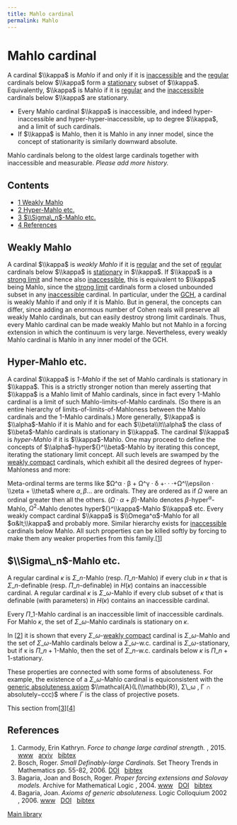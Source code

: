 ```yaml
---
title: Mahlo cardinal
permalink: Mahlo
---
```

# Mahlo cardinal











  
A cardinal $\\kappa$ is *Mahlo* if and only if it is
[inaccessible](Inaccessible "Inaccessible")
and the
<a href="Regular" class="mw-redirect" title="Regular">regular</a>
cardinals below $\\kappa$ form a
<a href="Stationary" class="mw-redirect" title="Stationary">stationary</a>
subset of $\\kappa$. Equivalently, $\\kappa$ is Mahlo if it is
<a href="Regular" class="mw-redirect" title="Regular">regular</a>
and the
[inaccessible](Inaccessible "Inaccessible")
cardinals below $\\kappa$ are stationary.

-   Every Mahlo cardinal $\\kappa$ is inaccessible, and indeed
    hyper-inaccessible and hyper-hyper-inaccessible, up to degree
    $\\kappa$, and a limit of such cardinals.
-   If $\\kappa$ is Mahlo, then it is Mahlo in any inner model, since
    the concept of stationarity is similarly downward absolute.

Mahlo cardinals belong to the oldest large cardinals together with
inaccessible and measurable. *Please add more history.*



## Contents


-   [<span class="tocnumber">1</span> <span class="toctext">Weakly
    Mahlo</span>](#Weakly_Mahlo)
-   [<span class="tocnumber">2</span> <span class="toctext">Hyper-Mahlo
    etc.</span>](#Hyper-Mahlo_etc.)
-   [<span class="tocnumber">3</span> <span
    class="toctext">$\\Sigma\_n$-Mahlo
    etc.</span>](#.24.5CSigma_n.24-Mahlo_etc.)
-   [<span class="tocnumber">4</span> <span
    class="toctext">References</span>](#References)


## Weakly Mahlo

A cardinal $\\kappa$ is *weakly Mahlo* if it is
<a href="Regular" class="mw-redirect" title="Regular">regular</a>
and the set of
<a href="Regular" class="mw-redirect" title="Regular">regular</a>
cardinals below $\\kappa$ is
<a href="Stationary" class="mw-redirect" title="Stationary">stationary</a>
in $\\kappa$. If $\\kappa$ is a
<a href="Strong_limit" class="mw-redirect" title="Strong limit">strong limit</a>
and hence also
[inaccessible](Inaccessible "Inaccessible"),
this is equivalent to $\\kappa$ being Mahlo, since the
<a href="Strong_limit" class="mw-redirect" title="Strong limit">strong limit</a>
cardinals form a closed unbounded subset in any
[inaccessible](Inaccessible "Inaccessible")
cardinal. In particular, under the
<a href="Generalized_continuum_hypothesis" class="mw-redirect" title="Generalized continuum hypothesis">GCH</a>,
a cardinal is weakly Mahlo if and only if it is Mahlo. But in general,
the concepts can differ, since adding an enormous number of Cohen reals
will preserve all weakly Mahlo cardinals, but can easily destroy strong
limit cardinals. Thus, every Mahlo cardinal can be made weakly Mahlo but
not Mahlo in a forcing extension in which the continuum is very large.
Nevertheless, every weakly Mahlo cardinal is Mahlo in any inner model of
the GCH.

## Hyper-Mahlo etc.

A cardinal $\\kappa$ is *$1$-Mahlo* if the set of Mahlo cardinals is
stationary in $\\kappa$. This is a strictly stronger notion than merely
asserting that $\\kappa$ is a Mahlo limit of Mahlo cardinals, since in
fact every $1$-Mahlo cardinal is a limit of such Mahlo-limits-of-Mahlo
cardinals. (So there is an entire hierarchy of
limits-of-limits-of-Mahloness between the Mahlo cardinals and the
$1$-Mahlo cardinals.) More generally, $\\kappa$ is $\\alpha$-Mahlo if it
is Mahlo and for each $\\beta\\lt\\alpha$ the class of $\\beta$-Mahlo
cardinals is stationary in $\\kappa$. The cardinal $\\kappa$ is
*hyper-Mahlo* if it is $\\kappa$-Mahlo. One may proceed to define the
concepts of $\\alpha$-hyper${}^\\beta$-Mahlo by iterating this concept,
iterating the stationary limit concept. All such levels are swamped by
the [weakly
compact](Weakly_compact "Weakly compact")
cardinals, which exhibit all the desired degrees of hyper-Mahloness and
more:

Meta-ordinal terms are terms like $Ω^α · β + Ω^γ · δ +· · ·+Ω^\\epsilon
· \\zeta + \\theta$ where $α, β...$ are ordinals. They are ordered as if
$Ω$ were an ordinal greater then all the others. $(Ω · α + β)$-Mahlo
denotes $β$-hyper${}^α$-Mahlo, $Ω^2$-Mahlo denotes
hyper${}^\\kappa$-Mahlo $\\kappa$ etc. Every weakly compact cardinal
$\\kappa$ is $\\Omega^α$-Mahlo for all $α&lt;\\kappa$ and probably more.
Similar hierarchy exists for
[inaccessible](Inaccessible "Inaccessible")
cardinals below Mahlo. All such properties can be killed softly by
forcing to make them any weaker properties from this
family.\[[1](#bibkey_Carmody2015:ForceToChangeLargeCardinalStrength)\]

## $\\Sigma\_n$-Mahlo etc.

A regular cardinal $κ$ is $Σ\_n$-Mahlo (resp. $Π\_n$-Mahlo) if every
club in $κ$ that is $Σ\_n$-definable (resp. $Π\_n$-definable) in $H(κ)$
contains an inaccessible cardinal. A regular cardinal $κ$ is
$Σ\_ω$-Mahlo if every club subset of $κ$ that is definable (with
parameters) in $H(κ)$ contains an inaccessible cardinal.

Every $Π\_1$-Mahlo cardinal is an inaccessible limit of inaccessible
cardinals. For Mahlo $κ$, the set of $Σ\_ω$-Mahlo cardinals is
stationary on $κ$.

In \[[2](#bibkey_Bosch2006:SmallDefinablyLargeCardinals)\] it is shown
that every $Σ\_ω$-[weakly
compact](Weakly_compact "Weakly compact")
cardinal is $Σ\_ω$-Mahlo and the set of $Σ\_ω$-Mahlo cardinals below a
$Σ\_ω$-w.c. cardinal is $Σ\_ω$-stationary, but if κ is $Π\_{n+1}$-Mahlo,
then the set of $Σ\_n$-w.c. cardinals below $κ$ is
$Π\_{n+1}$-stationary.

These properties are connected with some forms of absoluteness. For
example, the existence of a $Σ\_ω$-Mahlo cardinal is equiconsistent with
the
<a href="index.php?title=Generic_absoluteness_axiom&amp;action=edit&amp;redlink=1" class="new" title="Generic absoluteness axiom (page does not exist)">generic absoluteness axiom</a>
$\\mathcal{A}(L(\\mathbb{R}), Σ\_ω , Γ ∩ absolutely−ccc)$ where $Γ$ is
the class of projective posets.

This section
from\[[3](#bibkey_BagariaBosch2004:PFESolovay)\]\[[4](#bibkey_Bagaria2002:AxiomsOfGenericAbsoluteness)\]

## References

1.  <span
    id="bibkey_Carmody2015:ForceToChangeLargeCardinalStrength">Carmody,
    Erin Kathryn. *Force to change large cardinal strength.* , 2015.
    <a href="https://academicworks.cuny.edu/gc_etds/879/" class="extiw">www</a>   <a href="http://web.archive.org/web/20191005074931/http://arxiv.org/abs/1506.03432" class="extiw">arχiv</a>   <a href="javascript:bibpopup(&#39;@article%7BCarmody2015:ForceToChangeLargeCardinalStrength,%20%20%20%20author%20=%20%7BCarmody,%20Erin%20Kathryn%7D,%3Cbr%3E%20%20%20%20%20%20%20%20%20title%20=%20%7BForce%20to%20change%20large%20cardinal%20strength%7D,%3Cbr%3E%20%20%20%20%20%20%20%20year%20=%20%7B2015%7D,%3Cbr%3E%20%20%20%20%20eprint%20=%20%7B1506.03432%7D,%3Cbr%3E%20%20%20%20%20%20url%20=%20%7Bhttps://academicworks.cuny.edu/gc_etds/879/%7D%7D&#39;)" class="bibtex">bibtex</a></span>
2.  <span id="bibkey_Bosch2006:SmallDefinablyLargeCardinals">Bosch,
    Roger. *Small Definably-large Cardinals.* Set Theory Trends in
    Mathematics pp. 55-82, 2006.
    <a href="http://dx.doi.org/10.1007/3-7643-7692-9_3" class="extiw">DOI</a>   <a href="javascript:bibpopup(&#39;@article%20%7BBosch2006:SmallDefinablyLargeCardinals,%20%20%20%20AUTHOR%20=%20%7BBosch,%20Roger%7D,%3Cbr%3E%20%20%20%20%20TITLE%20=%20%7BSmall%20Definably-large%20Cardinals%7D,%3Cbr%3E%20%20%20JOURNAL%20=%20%7BSet%20Theory.%20Trends%20in%20Mathematics%7D,%3Cbr%3E%20%20%20%20%20%20YEAR%20=%20%7B2006%7D,%3Cbr%3E%20%20%20%20%20PAGES%20=%20%7B55-82%7D,%3Cbr%3E%20%20%20%20%20%20%20DOI%20=%20%7B10.1007/3-7643-7692-9_3%7D,%3Cbr%3E%20%20%20%20%20%20ISBN%20=%20%7B978-3-7643-7692-5%7D,%3Cbr%3E%7D&#39;)" class="bibtex">bibtex</a></span>
3.  <span id="bibkey_BagariaBosch2004:PFESolovay">Bagaria, Joan and
    Bosch, Roger. *Proper forcing extensions and Solovay models.*
    Archive for Mathematical Logic , 2004.
    <a href="https://www.academia.edu/2561570/Proper_forcing_extensions_and_Solovay_models" class="extiw">www</a>   <a href="http://web.archive.org/web/20191005074931/http://dx.doi.org/10.1007/s00153-003-0210-2" class="extiw">DOI</a>   <a href="javascript:bibpopup(&#39;@article%20%7BBagariaBosch2004:PFESolovay,%20%20%20%20AUTHOR%20=%20%7BBagaria,%20Joan%20and%20Bosch,%20Roger%7D,%3Cbr%3E%20%20%20%20%20TITLE%20=%20%7BProper%20forcing%20extensions%20and%20Solovay%20models%7D,%3Cbr%3E%20%20%20JOURNAL%20=%20%7BArchive%20for%20Mathematical%20Logic%7D,%3Cbr%3E%20%20%20%20%20%20YEAR%20=%20%7B2004%7D,%3Cbr%3E%20%20%20%20%20%20%20DOI%20=%20%7B10.1007/s00153-003-0210-2%7D,%3Cbr%3E%20%20%20%20%20%20%20URL%20=%20%7Bhttps://www.academia.edu/2561570/Proper_forcing_extensions_and_Solovay_models%7D,%3Cbr%3E%7D&#39;)" class="bibtex">bibtex</a></span>
4.  <span id="bibkey_Bagaria2002:AxiomsOfGenericAbsoluteness">Bagaria,
    Joan. *Axioms of generic absoluteness.* Logic Colloquium 2002
    , 2006.
    <a href="https://www.academia.edu/2561575/AXIOMS_OF_GENERIC_ABSOLUTENESS" class="extiw">www</a>   <a href="http://web.archive.org/web/20191005074931/http://dx.doi.org/10.1201/9781439865903" class="extiw">DOI</a>   <a href="javascript:bibpopup(&#39;@article%20%7BBagaria2002:AxiomsOfGenericAbsoluteness,%20%20%20%20AUTHOR%20=%20%7BBagaria,%20Joan%7D,%3Cbr%3E%20%20%20%20%20TITLE%20=%20%7BAxioms%20of%20generic%20absoluteness%7D,%3Cbr%3E%20%20%20JOURNAL%20=%20%7BLogic%20Colloquium%202002%7D,%3Cbr%3E%20BOOKTITLE%20=%20%7BLogic%20Colloquium%20\&#39;02:%20Lecture%20Notes%20in%20Logic%2027%7D,%3Cbr%3E%20%20%20%20%20%20YEAR%20=%20%7B2006%7D,%3Cbr%3E%20%20%20%20%20%20%20DOI%20=%20%7B10.1201/9781439865903%7D,%3Cbr%3E%20%20%20%20%20%20ISBN%20=%20%7B9780429065262%7D,%3Cbr%3E%20%20%20%20%20%20%20URL%20=%20%7Bhttps://www.academia.edu/2561575/AXIOMS_OF_GENERIC_ABSOLUTENESS%7D,%3Cbr%3E%7D&#39;)" class="bibtex">bibtex</a></span>

[Main
library](Library "Library")


